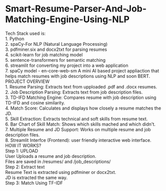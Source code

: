 # Smart-Resume-Parser-And-Job-Matching-Engine-Using-NLP
Tech Stack used is: <br> 1. Python <br> 2. spaCy-For NLP (Natural Language Processing)  <br> 3. pdfminer.six and docx2txt for parsing resumes  <br> 4. scikit-learn for job matching model  <br> 5. sentence-transformers for semantic matching  <br> 6. streamlit for converting my project into a web application   <br> 7. spaCy model - en-core-web-sm
A mini AI based project appliaction that helps match resumes with job descriptions using NLP and soon BERT.
<br> PROJECT OVERVIEW
<br> 1. Resume Parsing: Extracts text from upploaded .pdf and .docx resumes.
<br> 2. Job Description Parsing: Extracts text from job description files.
<br> 3. TD-IFD Matching Engine: Compares resume with job description using TD-IFD and cosine similarity.
<br> 4. Match Score: Calculates and displays how closely a resume matches the JD.
<br> 5. Skill Extraction: Extracts technical and soft skills from resume text.
<br> 6. Bar Chart of Skill Match: Shows which skills mached and which didn't. 
<br> 7. Multiple Resume and JD Support: Works on multiple resume and job description files. 
<br> 8. Streamlit Interfce (Frontend): user friendly interactive web interface.
<br> HOW IT WORKS?
<br> Step 1: UPLOAD <br> User Uploads a resume and job description. <br> Files are saved in /resumes/ and /job_descriptions/ 
<br> Step 2: Extract text <br> Resume Text is extracted using pdfminer or docx2txt. <br> JD is extracted the same way.
<br> Step 3: Match Using TF-IDF
